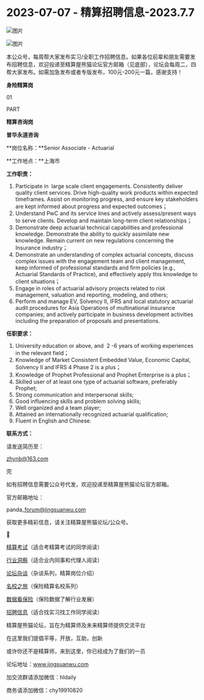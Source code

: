 # 2023-07-07 - 精算招聘信息-2023.7.7

![图片](https://mmbiz.qpic.cn/mmbiz_jpg/PVTr5cqOmdsiaicIRGthO3IhpdkibrFUWVU1xAtP9ZY24c0vAhCVJo55thjfrfia19NvibyVvich2UW9I8vGCty5LxNw/640?wx_fmt=jpeg&tp=webp&wxfrom=5&wx_lazy=1)

![图片](https://mmbiz.qpic.cn/mmbiz_png/7QRTvkK2qC63c02mKcsfAaJ8sNcicTvg22UkHHibvKiasFS9FS6E4FeV0Dibe7as7h4tm8p7EfNfI06adlGbL2icYjw/640?wx_fmt=png&tp=webp&wxfrom=5&wx_lazy=1)

本公众号，每周帮大家发布实习/全职工作招聘信息。如果各位前辈和朋友需要发布招聘信息，欢迎投递至精算屋熊猫论坛官方邮箱（见底部），论坛会每周二，四帮大家发布。如需加急发布或者专版发布，100元-200元一篇，感谢支持！

**身险精算岗**

01

PART

**精算咨询岗**

****普华永道咨询****

**岗位名称：**Senior Associate - Actuarial

**工作地点：**上海市

**工作职责：**

1. Participate in  large scale client engagements. Consistently deliver quality client services. Drive high-quality work products within expected timeframes. Assist on monitoring progress, and ensure key stakeholders are kept informed about progress and expected outcomes；
2. Understand PwC and its service lines and actively assess/present ways to serve clients. Develop and maintain long-term client relationships；
3. Demonstrate deep actuarial technical capabilities and professional knowledge. Demonstrate the ability to quickly assimilate new knowledge. Remain current on new regulations concerning the Insurance industry；
4. Demonstrate an understanding of complex actuarial concepts, discuss complex issues with the engagement team and client management, keep informed of professional standards and firm policies (e.g., Actuarial Standards of Practice), and effectively apply this knowledge to client situations；
5. Engage in roles of actuarial advisory projects related to risk management, valuation and reporting, modeling, and others;
6. Perform and manage EV, Solvency II, IFRS and local statutory actuarial audit procedures for Asia Operations of multinational insurance companies; and actively participate in business development activities including the preparation of proposals and presentations.

**任职要求：**

1. University education or above, and  2 -6 years of working experiences in the relevant field；
2. Knowledge of Market Consistent Embedded Value, Economic Capital, Solvency II and IFRS 4 Phase 2 is a plus；
3. Knowledge of Prophet Professional and Prophet Enterprise is a plus；
4. Skilled user of at least one type of actuarial software, preferably Prophet;
5. Strong communication and interpersonal skills;
6. Good influencing skills and problem solving skills;
7. Well organized and a team player;
8. Attained an internationally recognized actuarial qualification;
9. Fluent in English and Chinese.

**联系方式：**

请发送简历至：

zhynb@163.com


完

如有招聘信息需要公众号代发，欢迎投递至精算屋熊猫论坛官方邮箱。

官方邮箱地址：

panda\_forum@jingsuanwu.com

获取更多精彩信息，请关注精算屋熊猫论坛/公众号。


👀

[精算考试](https://mp.weixin.qq.com/mp/appmsgalbum?__biz=MzIyMjA5MzUwMg==&action=getalbum&album_id=1466144252454764546#wechat_redirect)（适合考精算考试的同学阅读）

[行业洞察](https://mp.weixin.qq.com/mp/appmsgalbum?__biz=MzIyMjA5MzUwMg==&action=getalbum&album_id=1466140974488748032#wechat_redirect)（适合业内同事和代理人阅读）

[论坛杂谈](https://mp.weixin.qq.com/mp/appmsgalbum?__biz=MzIyMjA5MzUwMg==&action=getalbum&album_id=1466151460148084736#wechat_redirect)（杂谈系列，精算岗位介绍）

[名校之旅](https://mp.weixin.qq.com/mp/appmsgalbum?__biz=MzIyMjA5MzUwMg==&action=getalbum&album_id=1466147283460161538#wechat_redirect)（保险精算名校系列）

[数据看保险](https://mp.weixin.qq.com/mp/appmsgalbum?__biz=MzIyMjA5MzUwMg==&action=getalbum&album_id=2002358913534328835#wechat_redirect)（保险数据了解行业发展）

[招聘信息](https://mp.weixin.qq.com/mp/appmsgalbum?__biz=MzIyMjA5MzUwMg==&action=getalbum&album_id=1466154141080092675#wechat_redirect)（适合找实习找工作同学阅读）

精算屋熊猫论坛，旨在为精算师及未来精算师提供交流平台

在这里我们提倡平等，开放，互助，创新

或许你还不是精算师，来到这里，你已经成为了我们的一员

论坛地址：www.jingsuanwu.com

加交流群请添加微信：hldaily

商务请添加微信：chy19910820